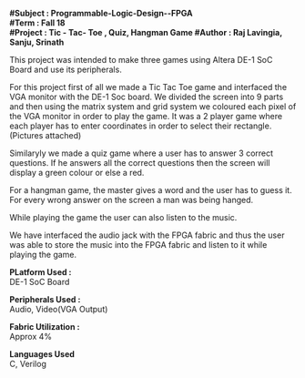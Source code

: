 **#Subject : Programmable-Logic-Design--FPGA  
#Term : Fall 18  
#Project : Tic - Tac- Toe , Quiz, Hangman Game
#Author : Raj Lavingia, Sanju, Srinath**    


This project was intended to make three games using Altera DE-1 SoC Board and use its peripherals.

For this project first of all we made a Tic Tac Toe game and interfaced the VGA monitor with the DE-1 Soc board. We divided the screen into 9 parts and then using the matrix system and grid system we coloured each pixel of the VGA monitor in order to play the game. It was a 2 player game where each player has to enter coordinates in order to select their rectangle.
(Pictures attached)

Similaryly we made a quiz game where a user has to answer 3 correct questions. If he answers all the correct questions then the screen will display a green colour or else a red. 

For a hangman game, the master gives a word and the user has to guess it. For every wrong answer on the screen a man was being hanged.

While playing the game the user can also listen to the music.

We have interfaced the audio jack with the FPGA fabric and thus the user was able to store the music into the FPGA fabric and listen to it while 
playing the game.

**PLatform Used :**  
DE-1 SoC Board

**Peripherals Used :**  
Audio, Video(VGA Output)

**Fabric Utilization :**  
Approx 4%

**Languages Used**  
C, Verilog


